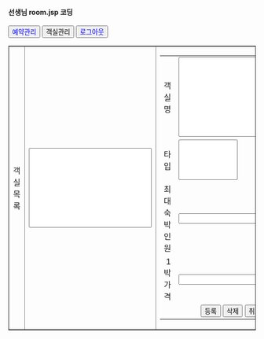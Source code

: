 #### 선생님 room.jsp 코딩

<!DOCTYPE html>
<html lang="en">
<head>
    <meta charset="UTF-8">
    <meta http-equiv="X-UA-Compatible" content="IE=edge">
    <meta name="viewport" content="width=device-width, initial-scale=1.0">
    <title>객실관리</title>
</head>
<body>

<button onclick="location.href='booking'" style="color: blue;">예약관리</button>
<button onclick="location.href='room'">객실관리</button>
<button onclick="location.href='logout'" style="color: blue;">로그아웃</button>

<table border="1">
<tr>
	<td align=center>객실 목록</td><td>
		<select size=10 style="width: 250px;">
				<c:forEach items="${list}" var="room">
					<option>${room.roomcode},${room.name},${room.type},${room.howmany},${room.howmuch}</option>
				</c:forEach>
		</select>
	</td>
	<td>
		<table>
		<tr>
			<td>객실명</td><td>
				<select size=10 style="width: 250px;">
						<c:forEach items="${list1}" var="room">
							<option>${room.name}</option>
						</c:forEach>
				</select>
				</td>
		</tr>
		<tr>
			<td>타입</td>
				<td>
					<select size="5" style="width: 120px" id=txtNum>
					</select>
				</td>
			</tr>
			<tr>
				<td align=right>최대숙박인원</td><td><input type=number id=txtNum></td>
			</tr>
			<tr>
				<td align=right>1박 가격</td><td><input type=number id=txtPrice></td>
			</tr>
			<tr>
				<td colspan=2 align=center>
					<input type=button value='등록' id=btnAdd>
					<input type=button value='삭제' id=btnDelete>
					<input type=button value='취소' id=btnEmpty>
				</td>
			</tr>
			</table>
		</td>
	</tr>
</table>
</body>
</html>